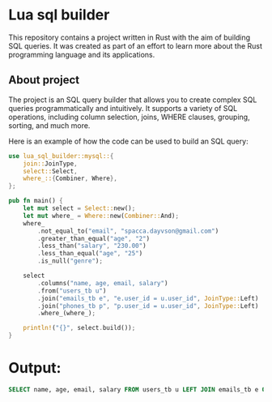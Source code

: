 # Lua sql builder
This repository contains a project written in Rust with the aim of building SQL queries. It was created as part of an effort to learn more about the Rust programming language and its applications.

## About project

The project is an SQL query builder that allows you to create complex SQL queries programmatically and intuitively. It supports a variety of SQL operations, including column selection, joins, WHERE clauses, grouping, sorting, and much more.

Here is an example of how the code can be used to build an SQL query:

```rust
use lua_sql_builder::mysql::{
    join::JoinType,
    select::Select,
    where_::{Combiner, Where},
};

pub fn main() {
    let mut select = Select::new();
    let mut where_ = Where::new(Combiner::And);
    where_
        .not_equal_to("email", "spacca.dayvson@gmail.com")
        .greater_than_equal("age", "2")
        .less_than("salary", "230.00")
        .less_than_equal("age", "25")
        .is_null("genre");

    select
        .columns("name, age, email, salary")
        .from("users_tb u")
        .join("emails_tb e", "e.user_id = u.user_id", JoinType::Left)
        .join("phones_tb p", "p.user_id = u.user_id", JoinType::Left)
        .where_(where_);

    println!("{}", select.build());
}

```
# Output: 
```sql
SELECT name, age, email, salary FROM users_tb u LEFT JOIN emails_tb e ON e.user_id = u.user_id LEFT JOIN phones_tb p ON p.user_id = u.user_id WHERE email != 'spacca.dayvson@gmail.com' AND age >= 2 AND salary < 230.00 AND age <= 25 AND genre ISNULL;
```
